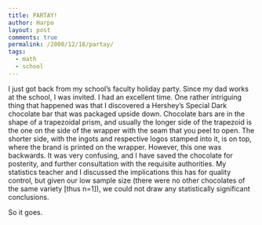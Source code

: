 ```yaml
---
title: PARTAY!
author: Harpo
layout: post
comments: true
permalink: /2008/12/18/partay/
tags:
  - math
  - school
---
```

I just got back from my school&#8217;s faculty holiday party. Since my dad works at the school, I was invited. I had an excellent time. One rather intriguing thing that happened was that I discovered a Hershey&#8217;s Special Dark chocolate bar that was packaged upside down. Chocolate bars are in the shape of a trapezoidal prism, and usually the longer side of the trapezoid is the one on the side of the wrapper with the seam that you peel to open. The shorter side, with the ingots and respective logos stamped into it, is on top, where the brand is printed on the wrapper. However, this one was backwards. It was very confusing, and I have saved the chocolate for posterity, and further consultation with the requisite authorities. My statistics teacher and I discussed the implications this has for quality control, but given our low sample size (there were no other chocolates of the same variety [thus n=1]), we could not draw any statistically significant conclusions.

So it goes.